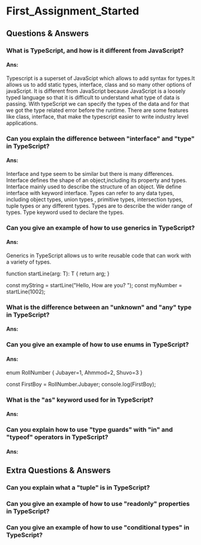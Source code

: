 ﻿# First_Assignment_Started

## Questions & Answers

### What is TypeScript, and how is it different from JavaScript?

#### Ans:
Typescript is a superset of JavaScipt which allows to add syntax for types.It allows us to add static types, interface, class and so many other options of javaScript. It is different from JavaScript because JavaScript is a loosely typed language so that it is difficult to understand what type of data is passing. With typeScript we can specify the types of the data and for that we got the type related error before the runtime. There are some features like class, interface, that make the typescript easier to write industry level applications.


### Can you explain the difference between "interface" and "type" in TypeScript?

#### Ans:
Interface and type seem to be similar but there is many differences. Interface defines the shape of an object,including its property and types. Interface mainly used to describe the structure of an object. We define interface with keyword interface. 
Types can refer to any data types, including object types, union types , primitive types, intersection types, tuple types or any different types. Types are to describe the wider range of types. Type keyword used to declare the types.

### Can you give an example of how to use generics in TypeScript?

#### Ans:
Generics in TypeScript allows us to write reusable code that can work with a variety of types.

  function startLine<T>(arg: T): T {
  return arg;
}

const myString = startLine<string>("Hello, How are you? ");
const myNumber = startLine<number>(1002);


### What is the difference between an "unknown" and "any" type in TypeScript?

#### Ans:

### Can you give an example of how to use enums in TypeScript?

#### Ans:
enum RollNumber {
  Jubayer=1,
  Ahmmod=2,
  Shuvo=3
}

const FirstBoy = RollNumber.Jubayer;
console.log(FirstBoy);


### What is the "as" keyword used for in TypeScript?

#### Ans:

### Can you explain how to use "type guards" with "in" and "typeof" operators in TypeScript?

#### Ans:

## Extra Questions & Answers

### Can you explain what a "tuple" is in TypeScript?

### Can you give an example of how to use "readonly" properties in TypeScript?

### Can you give an example of how to use "conditional types" in TypeScript?

